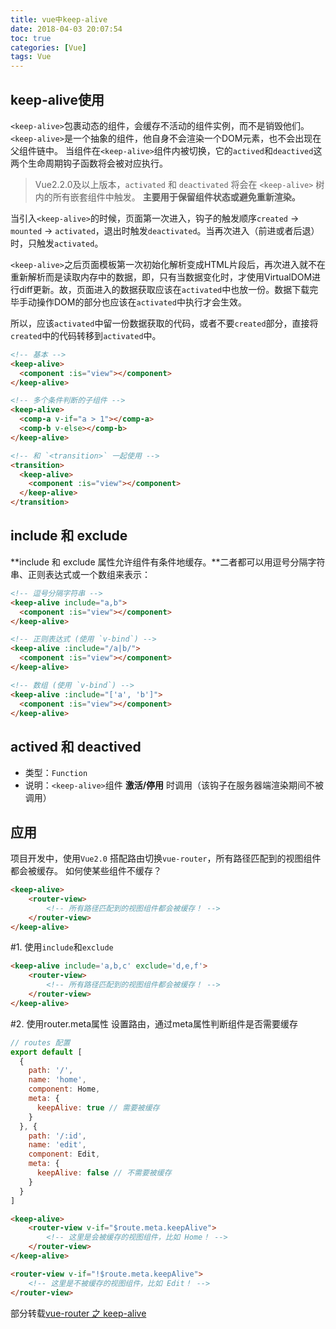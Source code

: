 ```yaml
---
title: vue中keep-alive
date: 2018-04-03 20:07:54
toc: true
categories: [Vue]
tags: Vue
---
```


## keep-alive使用
`<keep-alive>`包裹动态的组件，会缓存不活动的组件实例，而不是销毁他们。`<keep-alive>`是一个抽象的组件，他自身不会渲染一个DOM元素，也不会出现在父组件链中。
当组件在`<keep-alive>`组件内被切换，它的`actived`和`deactived`这两个生命周期钩子函数将会被对应执行。
> Vue2.2.0及以上版本，`activated` 和 `deactivated` 将会在 `<keep-alive>` 树内的所有嵌套组件中触发。
**主要用于保留组件状态或避免重新渲染。**

<!-- more -->

当引入`<keep-alive>`的时候，页面第一次进入，钩子的触发顺序`created` -> `mounted` -> `activated`，退出时触发`deactivated`。当再次进入（前进或者后退）时，只触发`activated`。

`<keep-alive>`之后页面模板第一次初始化解析变成HTML片段后，再次进入就不在重新解析而是读取内存中的数据，即，只有当数据变化时，才使用VirtualDOM进行diff更新。故，页面进入的数据获取应该在`activated`中也放一份。数据下载完毕手动操作DOM的部分也应该在`activated`中执行才会生效。

所以，应该`activated`中留一份数据获取的代码，或者不要`created`部分，直接将`created`中的代码转移到`activated`中。

```html
<!-- 基本 -->
<keep-alive>
  <component :is="view"></component>
</keep-alive>

<!-- 多个条件判断的子组件 -->
<keep-alive>
  <comp-a v-if="a > 1"></comp-a>
  <comp-b v-else></comp-b>
</keep-alive>

<!-- 和 `<transition>` 一起使用 -->
<transition>
  <keep-alive>
    <component :is="view"></component>
  </keep-alive>
</transition>
```

## include 和 exclude 

**include 和 exclude 属性允许组件有条件地缓存。**二者都可以用逗号分隔字符串、正则表达式或一个数组来表示：
```html
<!-- 逗号分隔字符串 -->
<keep-alive include="a,b">
  <component :is="view"></component>
</keep-alive>

<!-- 正则表达式 (使用 `v-bind`) -->
<keep-alive :include="/a|b/">
  <component :is="view"></component>
</keep-alive>

<!-- 数组 (使用 `v-bind`) -->
<keep-alive :include="['a', 'b']">
  <component :is="view"></component>
</keep-alive>
```

## actived 和 deactived
* 类型：`Function`
* 说明：`<keep-alive>`组件 **激活/停用** 时调用（该钩子在服务器端渲染期间不被调用）

## 应用

项目开发中，使用`Vue2.0` 搭配路由切换`vue-router`，所有路径匹配到的视图组件都会被缓存。
如何使某些组件不缓存？

```html
<keep-alive>
    <router-view>
        <!-- 所有路径匹配到的视图组件都会被缓存！ -->
    </router-view>
</keep-alive>
```

#1. 使用`include`和`exclude`
```html
<keep-alive include='a,b,c' exclude='d,e,f'>
    <router-view>
        <!-- 所有路径匹配到的视图组件都会被缓存！ -->
    </router-view>
</keep-alive>
```

#2. 使用router.meta属性
设置路由，通过meta属性判断组件是否需要缓存

```javascript
// routes 配置
export default [
  {
    path: '/',
    name: 'home',
    component: Home,
    meta: {
      keepAlive: true // 需要被缓存
    }
  }, {
    path: '/:id',
    name: 'edit',
    component: Edit,
    meta: {
      keepAlive: false // 不需要被缓存
    }
  }
]
```

```html
<keep-alive>
    <router-view v-if="$route.meta.keepAlive">
        <!-- 这里是会被缓存的视图组件，比如 Home！ -->
    </router-view>
</keep-alive>

<router-view v-if="!$route.meta.keepAlive">
    <!-- 这里是不被缓存的视图组件，比如 Edit！ -->
</router-view>
```

部分转载[vue-router 之 keep-alive](https://blog.csdn.net/zgrkaka/article/details/73480947?locationNum=1&fps=1)